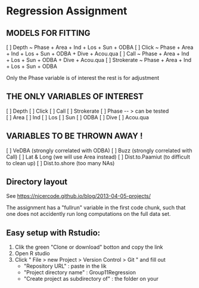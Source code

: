 # Regression Assignment

## MODELS FOR FITTING

[ ]      Depth ~ Phase + Area + Ind + Los + Sun + ODBA
[ ]      Click ~ Phase + Area + Ind + Los + Sun + ODBA + Dive + Acou.qua
[ ]       Call ~ Phase + Area + Ind + Los + Sun + ODBA + Dive + Acou.qua
[ ] Strokerate ~ Phase + Area + Ind + Los + Sun + ODBA

Only the Phase variable is of interest the rest is for adjustment

## THE ONLY VARIABLES OF INTEREST
[ ] Depth
[ ] Click
[ ] Call
[ ] Strokerate
[ ] Phase  -- > can be tested  
[ ] Area
[ ] Ind
[ ] Los
[ ] Sun
[ ] ODBA
[ ] Dive
[ ] Acou.qua

## VARIABLES TO BE THROWN AWAY !
[ ] VeDBA (strongly correlated with ODBA)
[ ] Buzz (strongly correlated with Call)
[ ] Lat & Long (we will use Area instead)
[ ] Dist.to.Paamiut (to difficult to clean up)
[ ] Dist.to.shore (too many NAs)


## Directory layout

See https://nicercode.github.io/blog/2013-04-05-projects/

The assignment has a "fullrun" variable in the first code chunk, such that one
does not accidently run long computations on the full data set.

## Easy setup with Rstudio:

1. Clik the green "Clone or download" botton and copy the link
2. Open R studio
3. Click " File > new Project > Version Control > Git " and fill out
    - "Repository URL" : paste in the lik
    - "Project directory name" : Group11Regression
    - "Create project as subdirectory of" : the folder on your

